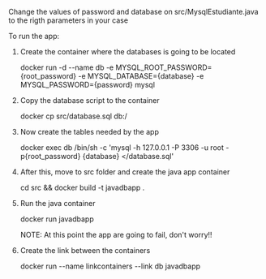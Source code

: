 Change the values of password and database on src/MysqlEstudiante.java to the rigth parameters in your case


To run the app:
1) Create the container where the databases is going to be located

	docker run -d --name db -e MYSQL_ROOT_PASSWORD={root_password} -e MYSQL_DATABASE={database} -e MYSQL_PASSWORD={password}  mysql
2) Copy the database script to the container
	
	docker cp src/database.sql db:/
3) Now create the tables needed by the app
	
	docker exec db /bin/sh -c 'mysql -h 127.0.0.1 -P 3306 -u root -p{root_password} {database} </database.sql'
4) After this, move to src folder and create the java app container
	
	cd src && docker build -t javadbapp .
5) Run the java container
	
	docker run javadbapp

	NOTE: At this point the app are going to fail, don't worry!!
5) Create the link between the containers
	
	docker run --name linkcontainers --link db javadbapp

